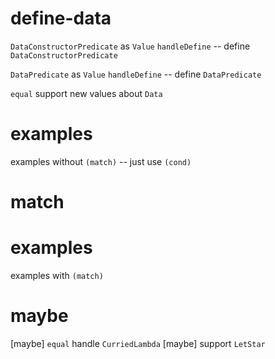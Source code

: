 # define-data

`DataConstructorPredicate` as `Value`
`handleDefine` -- define `DataConstructorPredicate`

`DataPredicate` as `Value`
`handleDefine` -- define `DataPredicate`

`equal` support new values about `Data`

# examples

examples without `(match)` -- just use `(cond)`

# match

# examples

examples with `(match)`

# maybe

[maybe] `equal` handle `CurriedLambda`
[maybe] support `LetStar`
